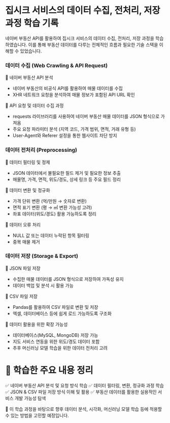 # 집시크 서비스의 데이터 수집, 전처리, 저장 과정 학습 기록

네이버 부동산 API를 활용하여 집시크 서비스의 데이터 수집, 전처리, 저장 과정을 학습하였습니다. 이를 통해 부동산 데이터를 다루는 전체적인 흐름과 필요한 기술 스택을 이해할 수 있었습니다.

### 데이터 수집 (Web Crawling & API Request)

📌 네이버 부동산 API 분석

- 네이버 부동산의 비공식 API를 활용하여 매물 데이터를 수집
- XHR 네트워크 요청을 분석하여 매물 정보가 포함된 API URL 확인

📌 API 요청 및 데이터 수집 과정

- requests 라이브러리를 사용하여 네이버 부동산 매물 데이터를 JSON 형식으로 가져옴
- 주요 요청 파라미터 분석 (지역 코드, 가격 범위, 면적, 거래 유형 등)
- User-Agent와 Referer 설정을 통한 웹사이트 차단 방지

### 데이터 전처리 (Preprocessing)

📌 데이터 필터링 및 정제

- JSON 데이터에서 불필요한 필드 제거 및 필요한 정보 추출
- 매물명, 가격, 면적, 위도/경도, 상세 링크 등 주요 필드 정리

📌 데이터 변환 및 정규화

- 가격 단위 변환 (억/만원 → 숫자로 변환)
- 면적 표기 변환 (평 → ㎡ 변환 가능성 고려)
- 좌표 데이터(위도/경도) 활용 가능하도록 정리

📌 데이터 오류 처리

- NULL 값 또는 데이터 누락된 항목 필터링
- 중복 매물 제거

### 데이터 저장 (Storage & Export)

📌 JSON 파일 저장

- 수집한 매물 데이터를 JSON 형식으로 저장하여 가독성 유지
- 데이터 백업 및 분석 시 활용 가능

📌 CSV 파일 저장

- Pandas를 활용하여 CSV 파일로 변환 및 저장
- 엑셀, 데이터베이스 등에 쉽게 로드 가능하도록 구조화

📌 데이터 활용을 위한 확장 가능성

- 데이터베이스(MySQL, MongoDB) 저장 가능
- 지도 서비스 연동을 위한 위도/경도 데이터 포함
- 추후 머신러닝 모델 학습을 위한 데이터 전처리 고려

# 🔎 학습한 주요 내용 정리

✅ 네이버 부동산 API 분석 및 요청 방식 학습
✅ 데이터 필터링, 변환, 정규화 과정 학습
✅ JSON & CSV 파일 저장 방식 이해 및 활용
✅ 부동산 데이터를 활용한 실용적인 서비스 개발 가능성 탐색

📌 이 학습 과정을 바탕으로 향후 데이터 분석, 시각화, 머신러닝 모델 학습 등에 적용할 수 있는 방법을 고민할 예정입니다.
